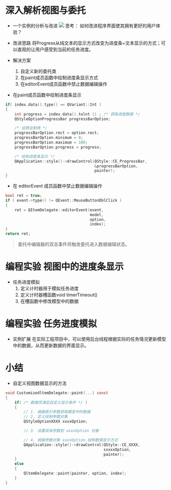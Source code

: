 # 深入解析视图与委托
- 一个实例的分析与改进
    ![](_v_images_/.png)
    思考：
    如何改进程序界面使其拥有更好的用户体验？

- 改进思路
    将Progress从纯文本的显示方式改变为进度条+文本显示的方式；可以直观的让用户感受到当前的任务进度。

- 解决方案
    1. 自定义新的委托类
    2. 在paint成员函数中绘制进度条显示方式
    3. 在editorEvent成员函数中禁止数据编辑操作

- 在paint成员函数中绘制进度条显示

```c
if( index.data().type() == QVariant::Int )
{
    int progress = index.data().tolnt () ; /* 获取进度数据 */
    QStyleOptionProgressBar progressBarOption;

    /* 设懲会制微 */
    progressBarOption.rect = option.rect;
    progressBarOption.minimum = 0;
    progressBarOption.maximum = 100;
    progressBarOption.progress = progress;

    /* 绘制进度条显示 */
    QApplication::style()->drawControl(QStyle::CE_ProgressBar,
                                       &progressBarOption,
                                       painter);
}
```

- 在 editorEvent 成员函数中禁止数据编辑操作

```c
bool ret = true;
if ( event->type() != QEvent::MouseButtonDblClick )
{
    ret = QItemDelegate::editorEvent(event,
                                     model,
                                     option,
                                     index);
}
return ret;
```
> 委托中编辑器的双击事件将触发委托进入数据编辑状态。

# 编程实验 视图中的进度条显示

- 任务进度模拟
    1. 定义计时器用于模拟任务进度
    2. 定义计时器槽函数void timerTimeout()
    3. 在槽函数中修改模型中的数据

# 编程实验 任务进度模拟

- 实例扩展
    在实际工程项目中，可以使用后台线程根据实际的任务情况更新模型中的数据，从而更新数据的界面显示。

# 小结
- 自定义视图数据显示的方法

```c
void CustomizedltemDelegate::paint(...) const
{
    if( /* 数据项满足自定义显示条件 */ )
    {
        // 1. 根据索引参数获取模型中的数据
        // 2. 定义绘制参数对象
        QStyleOptionXXXX xxxxOption;

        // 3. 设置具体参数到 xxxxOption 对象

        // 4. 根据参数对象 xxxxOption 绘制数据显示方式
        QApplication::style()->drawControl(QStyle::CE_XXXX,
                                           sxxxxOption,
                                           painter);
    }
    else
    {
        QltemDelegate::paint(painter, option, index);
    }
}
```

